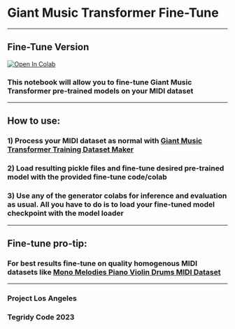 # Giant Music Transformer Fine-Tune

***

## Fine-Tune Version

[![Open In Colab][colab-badge]][colab-notebook1]

[colab-notebook1]: <https://colab.research.google.com/github/asigalov61/Giant-Music-Transformer/blob/main/Fine-Tune/Giant_Music_Transformer_Fine_Tune.ipynb>
[colab-badge]: <https://colab.research.google.com/assets/colab-badge.svg>

### This notebook will allow you to fine-tune Giant Music Transformer pre-trained models on your MIDI dataset

***

## How to use:

### 1) Process your MIDI dataset as normal with [Giant Music Transformer Training Dataset Maker](https://github.com/asigalov61/Giant-Music-Transformer/blob/main/Training-Data/Giant_Music_Transformer_L_XL_Training_Dataset_Maker.ipynb)
### 2) Load resulting pickle files and fine-tune desired pre-trained model with the provided fine-tune code/colab
### 3) Use any of the generator colabs for inference and evaluation as usual. All you have to do is to load your fine-tuned model checkpoint with the model loader

***

## Fine-tune pro-tip:

### For best results fine-tune on quality homogenous MIDI datasets like [Mono Melodies Piano Violin Drums MIDI Dataset](https://github.com/asigalov61/Tegridy-MIDI-Dataset/blob/master/Mono-Melodies/Piano-Violin-Drums/Mono-Melodies-Piano-Violin-Drums-CC-BY-NC-SA.zip)

***

### Project Los Angeles
### Tegridy Code 2023
